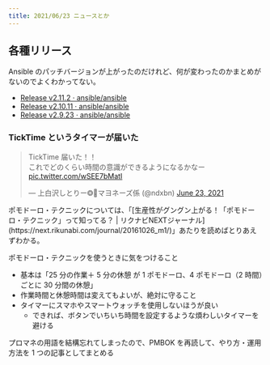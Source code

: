```yaml
---
title: 2021/06/23 ニュースとか
---
```


## 各種リリース

Ansible のパッチバージョンが上がったのだけれど、何が変わったのかまとめがないのでよくわかってない。

- [Release v2.11.2 · ansible/ansible](https://github.com/ansible/ansible/releases/tag/v2.11.2)
- [Release v2.10.11 · ansible/ansible](https://github.com/ansible/ansible/releases/tag/v2.10.11)
- [Release v2.9.23 · ansible/ansible](https://github.com/ansible/ansible/releases/tag/v2.9.23)

### TickTime というタイマーが届いた

<blockquote class="twitter-tweet"><p lang="ja" dir="ltr">TickTime 届いた！！<br>これでどのくらい時間の意識ができるようになるかなー <a href="https://t.co/wSEE7bMatI">pic.twitter.com/wSEE7bMatI</a></p>&mdash; 上白沢しとりー❂🦪マヨネーズ係 (@ndxbn) <a href="https://twitter.com/ndxbn/status/1407563723271589889?ref_src=twsrc%5Etfw">June 23, 2021</a></blockquote> <script async src="https://platform.twitter.com/widgets.js" charset="utf-8"></script>
ポモドーロ・テクニックについては、「[生産性がグングン上がる！「ポモドーロ・テクニック」って知ってる？ | リクナビNEXTジャーナル](https://next.rikunabi.com/journal/20161026_m1/)」あたりを読めばとりあえずわかる。

ポモドーロ・テクニックを使うときに気をつけること

- 基本は「25 分の作業＋ 5 分の休憩 が 1 ポモドーロ、4 ポモドーロ（2 時間）ごとに 30 分間の休憩」
- 作業時間と休憩時間は変えてもよいが、絶対に守ること
- タイマーにスマホやスマートウォッチを使用しないほうが良い
  - できれば、ボタンでいちいち時間を設定するような煩わしいタイマーを避ける

プロマネの用語を結構忘れてしまったので、PMBOK を再読して、やり方・運用方法を 1 つの記事としてまとめる
